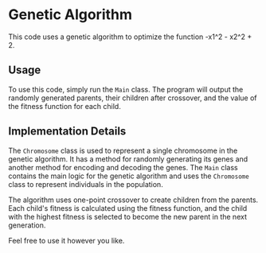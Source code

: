 # Genetic Algorithm

This code uses a genetic algorithm to optimize the function -x1^2 - x2^2 + 2.

## Usage

To use this code, simply run the `Main` class. The program will output the randomly generated parents, their children after crossover, and the value of the fitness function for each child.

## Implementation Details

The `Chromosome` class is used to represent a single chromosome in the genetic algorithm. It has a method for randomly generating its genes and another method for encoding and decoding the genes. The `Main` class contains the main logic for the genetic algorithm and uses the `Chromosome` class to represent individuals in the population.

The algorithm uses one-point crossover to create children from the parents. Each child's fitness is calculated using the fitness function, and the child with the highest fitness is selected to become the new parent in the next generation.

Feel free to use it however you like.
